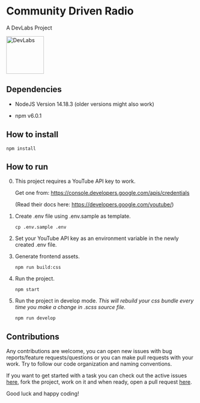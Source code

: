 # Community Driven Radio

A DevLabs Project

<img src="https://avatars0.githubusercontent.com/u/10864739?v=3&amp;s=200" alt="DevLabs" width="100" style="max-width:100%;">

## Dependencies

- NodeJS Version 14.18.3 (older versions might also work)

- npm v6.0.1

## How to install

`npm install`

## How to run

0. This project requires a YouTube API key to work.

    Get one from: https://console.developers.google.com/apis/credentials 

    (Read their docs here: https://developers.google.com/youtube/)

0. Create .env file using .env.sample as template.

    `cp .env.sample .env`

0. Set your YouTube API key as an environment variable in the newly created .env file.

0. Generate frontend assets.

    `npm run build:css`

0. Run the project.

    `npm start`

0. Run the project in develop mode. _This will rebuild your css bundle every time you make a change in .scss source file._

    `npm run develop`

## Contributions

Any contributions are welcome, you can open new issues with bug reports/feature requests/questions or you can make pull requests with your work. Try to follow our code organization and naming conventions.

If you want to get started with a task you can check out the active issues [here](../../issues), fork the project, work on it and when ready, open a pull request [here](../../pulls). 

Good luck and happy coding!
